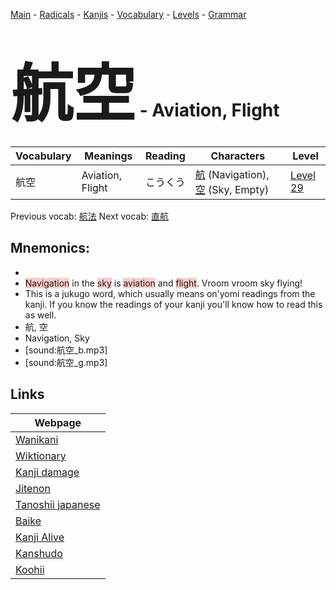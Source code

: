 <style> bigfont {font-size: 100px}</style>
[Main](../README.md) -
[Radicals](../radicals.md) -
[Kanjis](../kanjis.md) -
[Vocabulary](../vocabulary.md) -
[Levels](../levels.md) -
[Grammar](../grammar.md)
# <bigfont> 航空</bigfont> - Aviation, Flight 

| Vocabulary | Meanings | Reading | Characters | Level |
| --- | --- | --- | --- | --- |
| 航空 | Aviation, Flight | こうくう |  [航](../kanjis/航.md) (Navigation), [空](../kanjis/空.md) (Sky, Empty) | [Level 29](../levels/wk_level29.md) |

Previous vocab: [航法](航法.md) Next vocab: [直航](直航.md) 

## Mnemonics:

* 
* <span style="background-color:#ffcccb"> Navigation</span> in the <span style="background-color:#ffcccb"> sky</span> is <span style="background-color:#ffcccb"> aviation</span> and <span style="background-color:#ffcccb"> flight</span>. Vroom vroom sky flying!
* This is a jukugo word, which usually means on'yomi readings from the kanji. If you know the readings of your kanji you'll know how to read this as well.
* 航, 空
* Navigation, Sky
* [sound:航空_b.mp3]
* [sound:航空_g.mp3]


## Links 

| Webpage |
| --- |
| [Wanikani          ](https://www.wanikani.com/kanji/航空) |
| [Wiktionary        ](https://en.wiktionary.org/wiki/航空) |
| [Kanji damage      ](http://www.kanjidamage.com/kanji/search?utf8=✓&q=航空) |
| [Jitenon           ](https://jitenon.com/kanji/航空) |
| [Tanoshii japanese ](https://www.tanoshiijapanese.com/dictionary/kanji.cfm?k=航空) |
| [Baike             ](https://baike.baidu.com/item/航空) |
| [Kanji Alive       ](https://app.kanjialive.com/航空) |
| [Kanshudo          ](https://www.kanshudo.com/searchmn?q=航空) |
| [Koohii            ](https://kanji.koohii.com/study/kanji/航空) |
